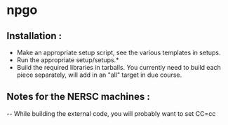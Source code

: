 npgo
====

Installation :
--------------

- Make an appropriate setup script, see the various templates in setups.
- Run the appropriate setup/setups.*
- Build the required libraries in tarballs. You currently need to build each piece separately, will add in 
  an "all" target in due course.



Notes for the NERSC machines :
------------------------------

-- While building the external code, you will probably want to set CC=cc
